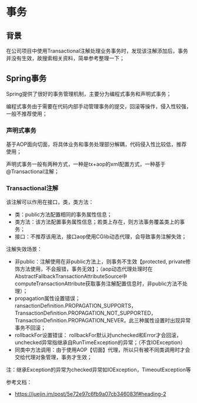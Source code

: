 # 事务

## 背景

在公司项目中使用Transactional注解处理业务事务时，发现该注解添加后，事务并没有生效，故搜索相关资料，简单参考整理一下；

## Spring事务

Spring提供了很好的事务管理机制，主要分为编程式事务和声明式事务；

编程式事务由于需要在代码内部手动管理事务的提交，回滚等操作，侵入性较强，一般不推荐使用；

### 声明式事务

基于AOP面向切面，将具体业务和事务处理部分解耦，代码侵入性比较低，推荐使用；

声明式事务一般有两种方式，一种是tx+aop的xml配置方式，一种基于@Transactional注解；

### Transactional注解

该注解可以作用在接口，类，类方法：

- 类：public方法配置相同的事务属性信息；
- 类方法：该方法配置事务属性信息；若类上存在，则方法事务覆盖类上的事务；
- 接口：不推荐该用法，接口aop使用CGlib动态代理，会导致事务注解失效；


注解失效场景：

- 非public：注解使用在非public方法上，则事务不生效【protected, private修饰方法使用，不会报错，事务无效】；（aop动态代理处理时在AbstractFallbackTransactionAttributeSource中computeTransactionAttribute获取事务注解配置信息时，非public方法不处理）；
- propagation属性设置错误；ransactionDefinition.PROPAGATION_SUPPORTS，TransactionDefinition.PROPAGATION_NOT_SUPPORTED，TransactionDefinition.PROPAGATION_NEVER，此三种属性设置时出现异常事务不回滚；
- rollbackFor设置错误： rollbackFor默认对unchecked和Error才会回滚，unchecked异常指继承自RunTimeException的异常；（不含IOException）
- 同类中方法调用：由于使用AOP【切面】代理，所以只有被不同类调用时才会交给代理对象管理，事务才生效；

注：继承Exception的异常为checked异常如IOException，TimeoutException等


参考文档：

-  https://juejin.im/post/5e72e97c6fb9a07cb346083f#heading-2